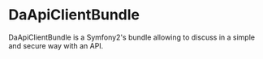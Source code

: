 DaApiClientBundle
=================

DaApiClientBundle is a Symfony2's bundle allowing to discuss in a simple and secure way with an API.
